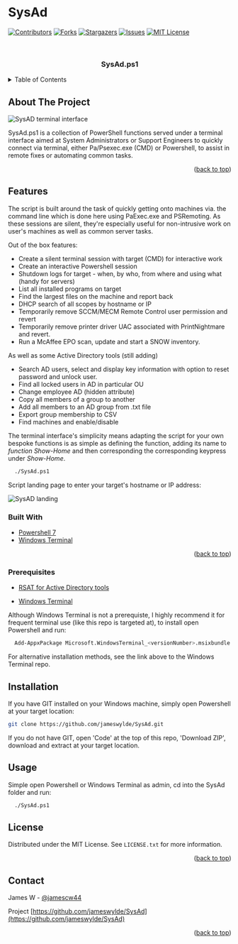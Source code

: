 # SysAd


<div id="top"></div>




<!-- PROJECT SHIELDS -->
<!--
*** I'm using markdown "reference style" links for readability.
*** Reference links are enclosed in brackets [ ] instead of parentheses ( ).
*** See the bottom of this document for the declaration of the reference variables
*** for contributors-url, forks-url, etc. This is an optional, concise syntax you may use.
*** https://www.markdownguide.org/basic-syntax/#reference-style-links
-->
[![Contributors][contributors-shield]][contributors-url]
[![Forks][forks-shield]][forks-url]
[![Stargazers][stars-shield]][stars-url]
[![Issues][issues-shield]][issues-url]
[![MIT License][license-shield]][license-url]



<!-- PROJECT LOGO -->
<br />
<div align="center">

<h3 align="center">SysAd.ps1</h3>

  </p>
</div>



<!-- TABLE OF CONTENTS -->
<details>
  <summary>Table of Contents</summary>
  <ol>
    <li>
      <a href="#about-the-project">About The Project</a>
      <ul>
        <li><a href="#built-with">Built With</a></li>
      </ul>
    </li>
    <li>
      <a href="#getting-started">Getting Started</a>
      <ul>
        <li><a href="#prerequisites">Prerequisites</a></li>
        <li><a href="#installation">Installation</a></li>
      </ul>
    </li>
    <li><a href="#usage">Usage</a></li>
    <li><a href="#roadmap">Roadmap</a></li>
    <li><a href="#contributing">Contributing</a></li>
    <li><a href="#license">License</a></li>
    <li><a href="#contact">Contact</a></li>
    <li><a href="#acknowledgments">Acknowledgments</a></li>
  </ol>
</details>



<!-- ABOUT THE PROJECT -->
## About The Project



![SysAD terminal interface](https://i.imgur.com/ZuJO7po.png)

SysAd.ps1 is a collection of PowerShell functions served under a terminal interface aimed at System Administrators or Support Engineers to quickly connect via terminal, either Pa/Psexec.exe (CMD) or Powershell, to assist in remote fixes or automating common tasks.

<p align="right">(<a href="#top">back to top</a>)</p>


<!-- Features-->
## Features

The script is built around the task of quickly getting onto machines via. the command line which is done here using PaExec.exe and PSRemoting. As these sessions are silent, they're especially useful for non-intrusive work on user's machines as well as common server tasks.

Out of the box features:

* Create a silent terminal session with target (CMD) for interactive work
* Create an interactive Powershell session
* Shutdown logs for target - when, by who, from where and using what (handy for servers)
* List all installed programs on target
* Find the largest files on the machine and report back
* DHCP search of all scopes by hostname or IP
* Temporarily remove SCCM/MECM Remote Control user permission and revert
* Temporarily remove printer driver UAC associated with PrintNightmare and revert.
* Run a McAffee EPO scan, update and start a SNOW inventory.

As well as some Active Directory tools (still adding)

* Search AD users, select and display key information with option to reset password and unlock user.
* Find all locked users in AD in particular OU
* Change employee AD (hidden attribute)
* Copy all members of a group to another
* Add all members to an AD group from .txt file
* Export group membership to CSV
* Find machines and enable/disable


The terminal interface's simplicity means adapting the script for your own bespoke functions is as simple as defining the function, adding its name to *function Show-Home* and then corresponding the corresponding keypress under *Show-Home*. 



```sh
  ./SysAd.ps1
  ```

Script landing page to enter your target's hostname or IP address:


![SysAD landing](https://i.imgur.com/6eBl93E.png)


### Built With

* [Powershell 7](https://github.com/PowerShell/PowerShell)
* [Windows Terminal](https://github.com/microsoft/terminal)


<p align="right">(<a href="#top">back to top</a>)</p>


### Prerequisites


* [RSAT for Active Directory tools](https://docs.microsoft.com/en-us/windows-server/remote/remote-server-administration-tools)

* [Windows Terminal](https://github.com/microsoft/terminal)

Although Windows Terminal is not a prerequiste, I highly recommend it for frequent terminal use (like this repo is targeted at), to install open Powershell and run:

  ```sh
    Add-AppxPackage Microsoft.WindowsTerminal_<versionNumber>.msixbundle
  ```

For alternative installation methods, see the link above to the Windows Terminal repo.

## Installation

If you have GIT installed on your Windows machine, simply open Powershell at your target location:

  ```sh
  git clone https://github.com/jameswylde/SysAd.git
  ```

If you do not have GIT, open 'Code' at the top of this repo, 'Download ZIP', download and extract at your target location.


<!-- USAGE EXAMPLES -->
## Usage

Simple open Powershell or Windows Terminal as admin, cd into the SysAd folder and run:


```sh
  ./SysAd.ps1
  ```


<!-- LICENSE -->
## License

Distributed under the MIT License. See `LICENSE.txt` for more information.

<p align="right">(<a href="#top">back to top</a>)</p>



<!-- CONTACT -->
## Contact

James W - [@jamescw44](https://twitter.com/jamescw44)

Project [https://github.com/jameswylde/SysAd](https://github.com/jameswylde/SysAd)

<p align="right">(<a href="#top">back to top</a>)</p>



<!-- MARKDOWN LINKS & IMAGES -->
<!-- https://www.markdownguide.org/basic-syntax/#reference-style-links -->
[contributors-shield]: https://img.shields.io/github/contributors/jameswylde/SysAd.svg?style=for-the-badge
[contributors-url]: https://github.com/jameswylde/SysAd/graphs/contributors
[forks-shield]: https://img.shields.io/github/forks/jameswylde/SysAd.svg?style=for-the-badge
[forks-url]: https://github.com/jameswylde/SysAd/network/members
[stars-shield]: https://img.shields.io/github/stars/jameswylde/SysAd.svg?style=for-the-badge
[stars-url]: https://github.com/jameswylde/SysAd/stargazers
[issues-shield]: https://img.shields.io/github/issues/jameswylde/SysAd.svg?style=for-the-badge
[issues-url]: https://github.com/jameswylde/SysAd/issues
[license-shield]: https://img.shields.io/github/license/jameswylde/SysAd.svg?style=for-the-badge
[license-url]: https://github.com/jameswylde/SysAd/blob/master/LICENSE.txt
[linkedin-shield]: https://img.shields.io/badge/-LinkedIn-black.svg?style=for-the-badge&logo=linkedin&colorB=555
[linkedin-url]: https://linkedin.com/in/linkedin_username
[product-screenshot]: images/screenshot.png
